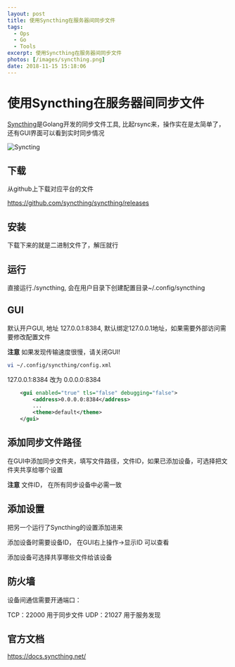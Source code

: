 ```yaml
---
layout: post
title: 使用Syncthing在服务器间同步文件
tags: 
  - Ops
  - Go
  - Tools
excerpt: 使用Syncthing在服务器间同步文件
photos: [/images/syncthing.png]
date: 2018-11-15 15:18:06
---
```


# 使用Syncthing在服务器间同步文件

[Syncthing](https://github.com/syncthing/syncthing)是Golang开发的同步文件工具, 比起rsync来，操作实在是太简单了，还有GUI界面可以看到实时同步情况

![Syncting](/images/syncthing.png)

## 下载

从github上下载对应平台的文件

<https://github.com/syncthing/syncthing/releases>

## 安装

下载下来的就是二进制文件了，解压就行

## 运行

直接运行./syncthing, 会在用户目录下创建配置目录~/.config/syncthing

## GUI

默认开户GUI, 地址 127.0.0.1:8384, 默认绑定127.0.0.1地址，如果需要外部访问需要修改配置文件

**注意** 如果发现传输速度很慢，请关闭GUI!

```sh
vi ~/.config/syncthing/config.xml
```

127.0.0.1:8384 改为 0.0.0.0:8384

```xml
    <gui enabled="true" tls="false" debugging="false">
        <address>0.0.0.0:8384</address>
        ...
        <theme>default</theme>
    </gui>
```

## 添加同步文件路径

在GUI中添加同步文件夹，填写文件路径，文件ID，如果已添加设备，可选择把文件夹共享给哪个设置

**注意** 文件ID， 在所有同步设备中必需一致

## 添加设置

把另一个运行了Syncthing的设置添加进来

添加设备时需要设备ID， 在GUI右上操作->显示ID 可以查看

添加设备可选择共享哪些文件给该设备

## 防火墙

设备间通信需要开通端口：

TCP：22000 用于同步文件
UDP：21027 用于服务发现

## 官方文档

<https://docs.syncthing.net/>